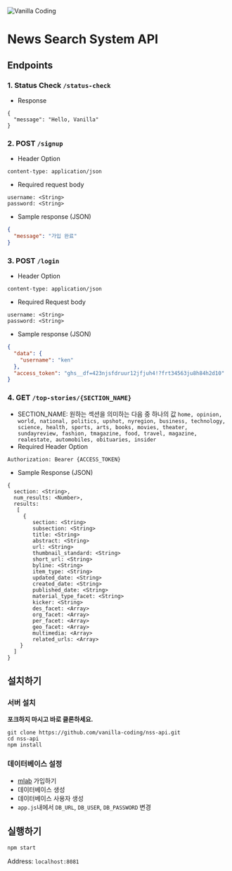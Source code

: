 ![Vanilla Coding](https://s3.ap-northeast-2.amazonaws.com/vanilla-coding/Assets/logo_regular%403x.png)

# News Search System API

## Endpoints

### 1. Status Check `/status-check`
- Response
```
{
  "message": "Hello, Vanilla"
}
```

### 2. POST `/signup`
- Header Option
```
content-type: application/json
```
- Required request body
```
username: <String>
password: <String>
```
- Sample response (JSON)
```json
{
  "message": "가입 완료"
}
```

### 3. POST `/login`
- Header Option
```
content-type: application/json
```
- Required Request body
```
username: <String>
password: <String>
```
- Sample response (JSON)
```json
{
  "data": {
    "username": "ken"
  },
  "access_token": "ghs__df=423njsfdruur12jfjuh4!?frt34563ju8h84h2d10"
}
```

### 4. GET `/top-stories/{SECTION_NAME}`
- SECTION_NAME: 원하는 섹션을 의미하는 다음 중 하나의 값 `home, opinion, world, national, politics, upshot, nyregion, business, technology, science, health, sports, arts, books, movies, theater, sundayreview, fashion, tmagazine, food, travel, magazine, realestate, automobiles, obituaries, insider`
- Required Header Option
```
Authorization: Bearer {ACCESS_TOKEN}
```
- Sample Response (JSON)
```
{
  section: <String>,
  num_results: <Number>,
  results:
   [
     {
        section: <String>
        subsection: <String>
        title: <String>
        abstract: <String>
        url: <String>
        thumbnail_standard: <String>
        short_url: <String>
        byline: <String>
        item_type: <String>
        updated_date: <String>
        created_date: <String>
        published_date: <String>
        material_type_facet: <String>
        kicker: <String>
        des_facet: <Array>
        org_facet: <Array>
        per_facet: <Array>
        geo_facet: <Array>
        multimedia: <Array>
        related_urls: <Array>
    }
  ]
}
```

## 설치하기

### 서버 설치

**포크하지 마시고 바로 클론하세요.**

```
git clone https://github.com/vanilla-coding/nss-api.git
cd nss-api
npm install
```

### 데이터베이스 설정

* [mlab](https://mlab.com) 가입하기
* 데이터베이스 생성
* 데이터베이스 사용자 생성
* `app.js`내에서 `DB_URL`, `DB_USER`, `DB_PASSWORD` 변경

## 실행하기

```sh
npm start
```

Address: `localhost:8081`
